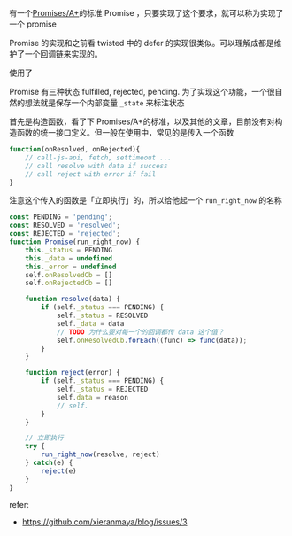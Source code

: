 有一个[Promises/A+](https://promisesaplus.com)的标准 Promise ，只要实现了这个要求，就可以称为实现了一个 promise

Promise 的实现和之前看 twisted 中的 defer 的实现很类似。可以理解成都是维护了一个回调链来实现的。

使用了

Promise 有三种状态 fulfilled, rejected, pending.
为了实现这个功能，一个很自然的想法就是保存一个内部变量 `_state` 来标注状态

首先是构造函数，看了下 Promises/A+的标准，以及其他的文章，目前没有对构造函数的统一接口定义。但一般在使用中，常见的是传入一个函数
```js
function(onResolved, onRejected){
    // call-js-api, fetch, settimeout ...
    // call resolve with data if success
    // call reject with error if fail
}
```
注意这个传入的函数是「立即执行」的，所以给他起一个 `run_right_now` 的名称
```js
const PENDING = 'pending';
const RESOLVED = 'resolved';
const REJECTED = 'rejected';
function Promise(run_right_now) {
    this._status = PENDING
    this._data = undefined
    this._error = undefined
    self.onResolvedCb = []
    self.onRejectedCb = []

    function resolve(data) {
        if (self._status === PENDING) {
            self._status = RESOLVED
            self._data = data
            // TODO 为什么要对每一个的回调都传 data 这个值？
            self.onResolvedCb.forEach((func) => func(data));
        }
    }

    function reject(error) {
        if (self._status === PENDING) {
            self._status = REJECTED
            self.data = reason
            // self.
        }
    }

    // 立即执行
    try {
        run_right_now(resolve, reject)
    } catch(e) {
        reject(e)
    }
}
```



refer:
- https://github.com/xieranmaya/blog/issues/3